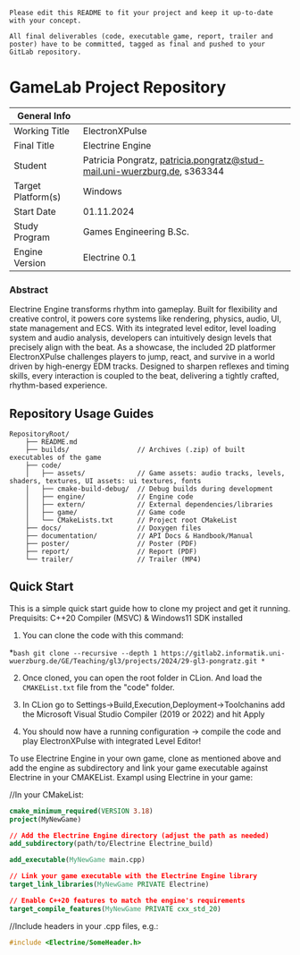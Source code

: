 `Please edit this README to fit your project and keep it up-to-date with your concept.`

`All final deliverables (code, executable game, report, trailer and poster) have to be committed, tagged as final and pushed to your GitLab repository.`

# GameLab Project Repository

|  General Info  | |
| ---|---|
| Working Title | ElectronXPulse |
| Final Title | Electrine Engine |
| Student | Patricia Pongratz, patricia.pongratz@stud-mail.uni-wuerzburg.de, s363344 |
| Target Platform(s) | Windows |
| Start Date | 01.11.2024 |
| Study Program | Games Engineering B.Sc.|
| Engine Version | Electrine 0.1 |

### Abstract

Electrine Engine transforms rhythm into gameplay. Built for flexibility and creative control, it powers core systems like rendering, physics, audio, UI, state management and ECS.
With its integrated level editor, level loading system and audio analysis, developers can intuitively design levels that precisely align with the beat.
As a showcase, the included 2D platformer ElectronXPulse challenges players to jump, react, and survive in a world driven by high-energy EDM tracks. Designed to sharpen reflexes and timing skills, every interaction is coupled to the beat, delivering a tightly crafted, rhythm-based experience.

## Repository Usage Guides

```
RepositoryRoot/
    ├── README.md           
    ├── builds/                 // Archives (.zip) of built executables of the game
    ├── code/
    │   ├── assets/             // Game assets: audio tracks, levels, shaders, textures, UI assets: ui textures, fonts 
    │   ├── cmake-build-debug/  // Debug builds during development
    │   ├── engine/             // Engine code
    │   ├── extern/             // External dependencies/libraries         
    │   ├── game/               // Game code
    │   └── CMakeLists.txt      // Project root CMakeList
    ├── docs/                   // Doxygen files  
    ├── documentation/          // API Docs & Handbook/Manual
    ├── poster/                 // Poster (PDF)
    ├── report/                 // Report (PDF)
    └── trailer/                // Trailer (MP4)
```

## Quick Start

This is a simple quick start guide how to clone my project and get it running.
Prequisits: C++20 Compiler (MSVC) & Windows11 SDK installed

1. You can clone the code with this command:

*```bash
git clone --recursive --depth 1 https://gitlab2.informatik.uni-wuerzburg.de/GE/Teaching/gl3/projects/2024/29-gl3-pongratz.git
*```

2. Once cloned, you can open the root folder in CLion. And load the `CMAKEList.txt` file from the "code" folder.

3. In CLion go to Settings->Build,Execution,Deployment->Toolchanins add the Microsoft Visual Studio Compiler (2019 or 2022) and hit Apply

4. You should now have a running configuration -> compile the code and play ElectronXPulse with integrated Level Editor!

To use Electrine Engine in your own game, clone as mentioned above and add the engine as subdirectory and link your game executable against Electrine in your CMAKEList.
Exampl using Electrine in your game:

//In your CMakeList:
```cmake
cmake_minimum_required(VERSION 3.18)
project(MyNewGame)

// Add the Electrine Engine directory (adjust the path as needed)
add_subdirectory(path/to/Electrine Electrine_build)

add_executable(MyNewGame main.cpp)

// Link your game executable with the Electrine Engine library
target_link_libraries(MyNewGame PRIVATE Electrine)

// Enable C++20 features to match the engine's requirements
target_compile_features(MyNewGame PRIVATE cxx_std_20)
```

//Include headers in your .cpp files, e.g.:
```cpp
#include <Electrine/SomeHeader.h>
```
